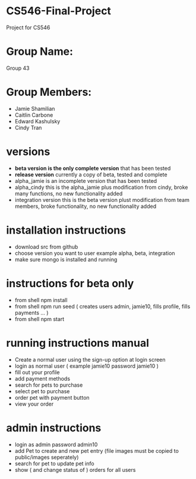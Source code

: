 # CS546-Final-Project
Project for CS546 

# Group Name: 
Group 43

# Group Members:
- Jamie Shamilian
- Caitlin Carbone
- Edward Kashulsky
- Cindy Tran

# versions
- **beta version is the only complete version** that has been tested
- **release version** currently a copy of beta, tested and complete
- alpha_jamie is an incomplete version that has been tested
- alpha_cindy this is the alpha_jamie plus modification from cindy, broke many functions, no new functionality added
- integration version this is the beta version plust modification from team members, broke functionality, no new functionality added

# installation instructions
- download src from github
- choose version you want to user example alpha, beta, integration
- make sure mongo is installed and running

# instructions for beta only
- from shell npm install
- from shell npm run seed ( creates users admin, jamie10, fills profile, fills payments ... )   
- from shell npm start

# running instructions manual
- Create a normal user using the sign-up option at login screen
- login as normal user ( example jamie10 password jamie10 )
- fill out your profile
- add payment methods
- search for pets to purchase
- select pet to purchase
- order pet with payment button
- view your order 

# admin instructions
- login as admin password admin10
- add Pet to create and new pet entry (file images must be copied to public/images seperately)
- search for pet to update pet info
- show ( and change status of ) orders for all users


 

